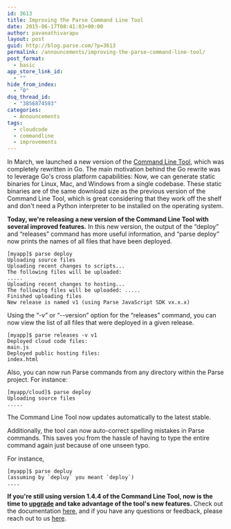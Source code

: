 ```yaml
---
id: 3613
title: Improving the Parse Command Line Tool
date: 2015-06-17T08:41:03+00:00
author: pavanathivarapu
layout: post
guid: http://blog.parse.com/?p=3613
permalink: /announcements/improving-the-parse-command-line-tool/
post_format:
  - basic
app_store_link_id:
  - ""
hide_from_index:
  - "0"
dsq_thread_id:
  - "3856874593"
categories:
  - Announcements
tags:
  - cloudcode
  - commandline
  - improvements
---
```

In March, we launched a new version of the [Command Line Tool](https://parse.com/docs/js/guide#command-line), which was completely rewritten in Go. The main motivation behind the Go rewrite was to leverage Go's cross platform capabilities: Now, we can generate static binaries for Linux, Mac, and Windows from a single codebase. These static binaries are of the same download size as the previous version of the Command Line Tool, which is great considering that they work off the shelf and don't need a Python interpreter to be installed on the operating system.

**Today, we're releasing a new version of the Command Line Tool with several improved features.** In this new version, the output of the “deploy” and “releases” command has more useful information, and “parse deploy” now prints the names of all files that have been deployed. 

<pre class="line-numbers"><code class="language-bash">[myapp]$ parse deploy 
Uploading source files 
Uploading recent changes to scripts... 
The following files will be uploaded: 
..... 
Uploading recent changes to hosting... 
The following files will be uploaded: ..... 
Finished uploading files 
New release is named v1 (using Parse JavaScript SDK vx.x.x)</code></pre>

Using the “-v” or “--version” option for the “releases” command, you can now view the list of all files that were deployed in a given release.

<pre class="line-numbers"><code class="language-bash">[myapp]$ parse releases -v v1
Deployed cloud code files: 
main.js 
Deployed public hosting files: 
index.html</code></pre>

Also, you can now run Parse commands from any directory within the Parse project. For instance:

<pre class="line-numbers"><code class="language-bash">[myapp/cloud]$ parse deploy
Uploading source files
.....</code></pre>

The Command Line Tool now updates automatically to the latest stable.

Additionally, the tool can now auto-correct spelling mistakes in Parse commands. This saves you from the hassle of having to type the entire command again just because of one unseen typo.

For instance, 

<pre class="line-numbers"><code class="language-bash">[myapp]$ parse depluy
(assuming by `depluy` you meant `deploy`)
.... </code></pre>

**If you're still using version 1.4.4 of the Command Line Tool, now is the time to [upgrade](https://parse.com/apps/quickstart#cloud_code) and take advantage of the tool's new features.** Check out the documentation [here](https://parse.com/docs/js/guide#command-line), and if you have any questions or feedback, please reach out to us [here](https://parse.com/help).